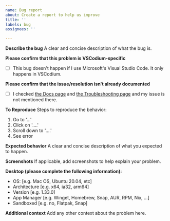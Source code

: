 ```yaml
---
name: Bug report
about: Create a report to help us improve
title: ''
labels: bug
assignees: ''

---
```


**Describe the bug**
A clear and concise description of what the bug is.

**Please confirm that this problem is VSCodium-specific**
- [ ] This bug doesn't happen if I use Microsoft's Visual Studio Code. It only happens in VSCodium.

**Please confirm that the issue/resolution isn't already documented**
- [ ] I checked [the Docs page](https://github.com/voideditor/void/blob/master/docs/index.md) and [the Troubleshooting page](https://github.com/voideditor/void/blob/master/docs/troubleshooting.md) and my issue is not mentioned there.

**To Reproduce**
Steps to reproduce the behavior:
1. Go to '...'
2. Click on '....'
3. Scroll down to '....'
4. See error

**Expected behavior**
A clear and concise description of what you expected to happen.

**Screenshots**
If applicable, add screenshots to help explain your problem.

**Desktop (please complete the following information):**
 - OS: [e.g. Mac OS, Ubuntu 20.04, etc]
 - Architecture [e.g. x64, ia32, arm64]
 - Version [e.g. 1.33.0]
 - App Manager [e.g. Winget, Homebrew, Snap, AUR, RPM, Nix, ...]
 - Sandboxed [e.g. no, Flatpak, Snap]

**Additional context**
Add any other context about the problem here.

